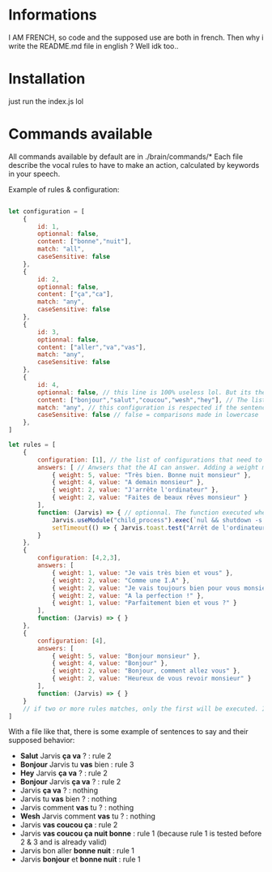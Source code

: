 # Informations
I AM FRENCH, so code and the supposed use are both in french.
Then why i write the README.md file in english ? Well idk too..

# Installation
just run the index.js lol

# Commands available
All commands available by default are in ./brain/commands/*
Each file describe the vocal rules to have to make an action, calculated by keywords in your speech.

Example of rules & configuration:
```js

let configuration = [
    {
        id: 1,
        optionnal: false,
        content: ["bonne","nuit"],
        match: "all",
        caseSensitive: false
    },
    {
        id: 2,
        optionnal: false,
        content: ["ça","ca"],
        match: "any", 
        caseSensitive: false
    },
    {
        id: 3,
        optionnal: false,
        content: ["aller","va","vas"],
        match: "any",
        caseSensitive: false
    },
    {
        id: 4,
        optionnal: false, // this line is 100% useless lol. But its there
        content: ["bonjour","salut","coucou","wesh","hey"], // The list of keywords
        match: "any", // this configuration is respected if the sentence said to the AI has ANY element of the content property (eg. "Salut Jarvis !")
        caseSensitive: false // false = comparisons made in lowercase
    },
]

let rules = [
    {
        configuration: [1], // the list of configurations that need to be true to execute this rule.
        answers: [ // Anwsers that the AI can answer. Adding a weight make the sentence more chances to be used.
            { weight: 5, value: "Très bien. Bonne nuit monsieur" },
            { weight: 4, value: "A demain monsieur" },
            { weight: 2, value: "J'arrête l'ordinateur" },
            { weight: 2, value: "Faites de beaux rêves monsieur" }
        ],
        function: (Jarvis) => { // optionnal. The function executed when this rule is respected
            Jarvis.useModule("child_process").exec(`nul && shutdown -s -30`)
            setTimeout(() => { Jarvis.toast.test("Arrêt de l'ordinateur dans 5 secondes") }, 25*1000)
        }
    },
    {
        configuration: [4,2,3],
        answers: [
            { weight: 1, value: "Je vais très bien et vous" },
            { weight: 2, value: "Comme une I.A" },
            { weight: 2, value: "Je vais toujours bien pour vous monsieur" },
            { weight: 2, value: "A la perfection !" },
            { weight: 1, value: "Parfaitement bien et vous ?" }
        ],
        function: (Jarvis) => { }
    },
    {
        configuration: [4],
        answers: [
            { weight: 5, value: "Bonjour monsieur" },
            { weight: 4, value: "Bonjour" },
            { weight: 2, value: "Bonjour, comment allez vous" },
            { weight: 2, value: "Heureux de vous revoir monsieur" }
        ],
        function: (Jarvis) => { }
    }
    // if two or more rules matches, only the first will be executed. It is sorted as a normal list
]
```
With a file like that, there is some example of sentences to say and their supposed behavior:

- **Salut** Jarvis **ça va** ?         : rule 2  
- **Bonjour** Jarvis tu **vas** bien  : rule 3  
- **Hey** Jarvis **ça va** ?           : rule 2  
- **Bonjour** Jarvis **ça va** ?       : rule 2  
- Jarvis **ça va** ?                   : nothing  
- Jarvis tu **vas** bien ?             : nothing  
- Jarvis comment **vas** tu ?          : nothing  
- **Wesh** Jarvis comment **vas** tu ? : nothing  
- Jarvis **vas coucou ça**             : rule 2  
- Jarvis **vas coucou ça nuit bonne**  : rule 1 (because rule 1 is tested before 2 & 3 and is already valid)  
- Jarvis bon aller **bonne nuit**      : rule 1  
- Jarvis **bonjour** et **bonne nuit** : rule 1  


